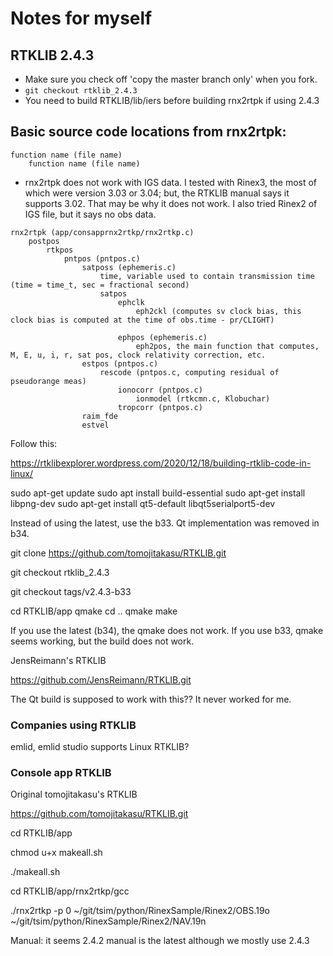 # Notes for myself
## RTKLIB 2.4.3
* Make sure you check off 'copy the master branch only' when you fork.
* `git checkout rtklib_2.4.3`
* You need to build RTKLIB/lib/iers before building rnx2rtpk if using 2.4.3

## Basic source code locations from rnx2rtpk:

```
function name (file name)
    function name (file name)
```
    
* rnx2rtpk does not work with IGS data. I tested with Rinex3, the most of which were version 3.03 or 3.04; but, the RTKLIB manual says it supports 3.02. That may be why it does not work. I also tried Rinex2 of IGS file, but it says no obs data.    

```
rnx2rtpk (app/consapprnx2rtkp/rnx2rtkp.c)
    postpos
        rtkpos
            pntpos (pntpos.c)
                satposs (ephemeris.c)
                    time, variable used to contain transmission time (time = time_t, sec = fractional second)
                    satpos
                        ephclk
                            eph2ckl (computes sv clock bias, this clock bias is computed at the time of obs.time - pr/CLIGHT)
                                
                        ephpos (ephemeris.c)
                            eph2pos, the main function that computes, M, E, u, i, r, sat pos, clock relativity correction, etc.
                estpos (pntpos.c)
                    rescode (pntpos.c, computing residual of pseudorange meas)
                        ionocorr (pntpos.c)
                            ionmodel (rtkcmn.c, Klobuchar)
                        tropcorr (pntpos.c)
                raim_fde
                estvel
```






Follow this:

https://rtklibexplorer.wordpress.com/2020/12/18/building-rtklib-code-in-linux/

sudo apt-get update
sudo apt install build-essential
sudo apt-get install libpng-dev
sudo apt-get install qt5-default libqt5serialport5-dev

Instead of using the latest, use the b33. Qt implementation was removed in b34.

git clone https://github.com/tomojitakasu/RTKLIB.git

git checkout rtklib_2.4.3

git checkout tags/v2.4.3-b33

cd RTKLIB/app
qmake
cd ..
qmake
make

If you use the latest (b34), the qmake does not work. If you use b33, qmake seems working, but the build does not work.


JensReimann's RTKLIB

https://github.com/JensReimann/RTKLIB.git

The Qt build is supposed to work with this?? It never worked for me.

### Companies using RTKLIB
emlid, emlid studio supports Linux RTKLIB?

### Console app RTKLIB

Original tomojitakasu's RTKLIB

https://github.com/tomojitakasu/RTKLIB.git

cd RTKLIB/app

chmod u+x makeall.sh

./makeall.sh

cd RTKLIB/app/rnx2rtkp/gcc

./rnx2rtkp -p 0 ~/git/tsim/python/RinexSample/Rinex2/OBS.19o ~/git/tsim/python/RinexSample/Rinex2/NAV.19n

Manual: it seems 2.4.2 manual is the latest although we mostly use 2.4.3




